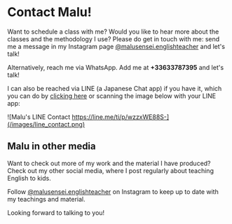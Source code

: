 # Contact Malu!

Want to schedule a class with me? Would you like to hear more about the classes and the methodology I use? Please do get in touch with me: send me a message in my Instagram page [@malusensei.englishteacher](https://instagram.com/malusensei.englishteacher) and let's talk!

Alternatively, reach me via WhatsApp. Add me at **+33633787395** and let's talk!

I can also be reached via LINE (a Japanese Chat app) if you have it, which you can do by [clicking here](https://line.me/ti/p/wzzxWE88S-) or scanning the image below with your LINE app:

![Malu's LINE Contact https://line.me/ti/p/wzzxWE88S-](/images/line_contact.png)

## Malu in other media

Want to check out more of my work and the material I have produced? Check out my other social media, where I post regularly about teaching English to kids.

Follow [@malusensei.englishteacher](https://instagram.com/malusensei.englishteacher) on Instagram to keep up to date with my teachings and material.

Looking forward to talking to you!
